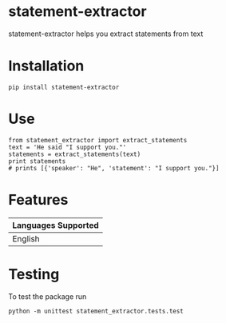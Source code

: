 # statement-extractor
statement-extractor helps you extract statements from text

# Installation
```
pip install statement-extractor
```

# Use
```
from statement_extractor import extract_statements
text = 'He said "I support you."'
statements = extract_statements(text)
print statements
# prints [{'speaker': "He", 'statement': "I support you."}]
```

# Features
| Languages Supported |
| ------------------- |
| English |

# Testing
To test the package run
```
python -m unittest statement_extractor.tests.test
